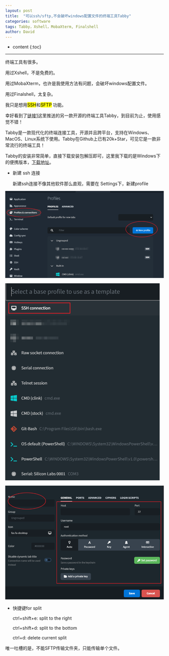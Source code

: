 ```yaml
---
layout: post
title:  "可以ssh/sftp,不会破坏windows配置文件的终端工具Tabby"
categories: software
tags: Tabby，Xshell，MobaXterm, Finalshell
author: David
---
```


* content
{:toc}

---

终端工具有很多。

用过Xshell，不是免费的。

用过MobaXterm，也许是我使用方法有问题，会破坏windows配置文件。

用过Finalshell，太复杂。

我只是想用<mark>SSH</mark>和<mark>SFTP</mark> 功能。

幸好看到了[链接1](https://mp.weixin.qq.com/s/vX6Tq30Jnyo4IhLucdVceA)这里推送的另一款开源的终端工具Tabby，到目前为止，使用感觉不错！

Tabby是一款现代化的终端连接工具，开源并且跨平台，支持在Windows、MacOS、Linux系统下使用。Tabby在Github上已有20k+Star，可见它是一款非常流行的终端工具！

Tabby的安装非常简单，直接下载安装包解压即可，这里我下载的是Windows下的便携版本，[下载地址](https://github.com/Eugeny/tabby/releases)。

* 新建 ssh 连接
  
  新建ssh连接不像其他软件那么直观，需要在 Settings下，新建profile

![新建profile](https://github.com/titron/titron.github.io/raw/master/img/2021-12-29-Tabby_terminal_new_profile.png)

![新建ssh连接](https://github.com/titron/titron.github.io/raw/master/img/2021-12-29-Tabby_terminal_new_profile_ssh1.png)

![新建ssh连接config](https://github.com/titron/titron.github.io/raw/master/img/2021-12-29-Tabby_terminal_new_profile_ssh_config.png)
  

* 快捷键for split
  
  ctrl+shift+e: split to the right

  ctrl+shift+d: split to the bottom

  ctrl+d: delete current split


唯一吐槽的是，不能SFTP传输文件夹，只能传输单个文件。
